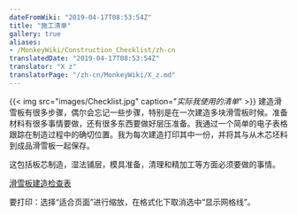 ```yaml
---
dateFromWiki: "2019-04-17T08:53:54Z"
title: "施工清单"
gallery: true
aliases:
- /MonkeyWiki/Construction_Checklist/zh-cn
translatedDate: "2019-04-17T08:53:54Z"
translator: "X z"
translatorPage: "/zh-cn/MonkeyWiki/X_z.md"
---
```

{{< img src="images/Checklist.jpg" caption="_实际我使用的清单_" >}}
建造滑雪板有很多步骤，偶尔会忘记一些步骤，特别是在一次建造多块滑雪板时候。准备材料有很多事情要做，还有很多东西要做好层压准备。我通过一个简单的电子表格跟踪在制造过程中的确切位置。我为每次建造打印其中一份，并将其与从木芯坯料到成品滑雪板一起保存。

这包括板芯制造，湿法铺层，模具准备，清理和精加工等方面必须要做的事情。

[滑雪板建造检查表](https://docs.qq.com/sheet/DYkxFZ2lqQWd6d1h0)

要打印：选择“适合页面”进行缩放，在格式化下取消选中“显示网格线”。 




